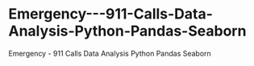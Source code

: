 # Emergency---911-Calls-Data-Analysis-Python-Pandas-Seaborn
Emergency - 911 Calls Data Analysis Python Pandas Seaborn
